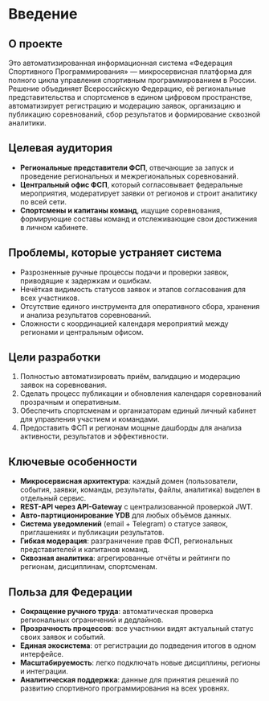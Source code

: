 # Введение

## О проекте

Это автоматизированная информационная система «Федерация Спортивного Программирования» — микросервисная платформа для полного цикла управления спортивным программированием в России. Решение объединяет Всероссийскую Федерацию, её региональные представительства и спортсменов в едином цифровом пространстве, автоматизирует регистрацию и модерацию заявок, организацию и публикацию соревнований, сбор результатов и формирование сквозной аналитики.

## Целевая аудитория

- **Региональные представители ФСП**, отвечающие за запуск и проведение региональных и межрегиональных соревнований.  
- **Центральный офис ФСП**, который согласовывает федеральные мероприятия, модератирует заявки от регионов и строит аналитику по всей сети.  
- **Спортсмены и капитаны команд**, ищущие соревнования, формирующие составы команд и отслеживающие свои достижения в личном кабинете.

## Проблемы, которые устраняет система

- Разрозненные ручные процессы подачи и проверки заявок, приводящие к задержкам и ошибкам.  
- Нечёткая видимость статусов заявок и этапов согласования для всех участников.  
- Отсутствие единого инструмента для оперативного сбора, хранения и анализа результатов соревнований.  
- Сложности с координацией календаря мероприятий между регионами и центральным офисом.

## Цели разработки

1. Полностью автоматизировать приём, валидацию и модерацию заявок на соревнования.  
2. Сделать процесс публикации и обновления календаря соревнований прозрачным и оперативным.  
3. Обеспечить спортсменам и организаторам единый личный кабинет для управления участием и командами.  
4. Предоставить ФСП и регионам мощные дашборды для анализа активности, результатов и эффективности.  

## Ключевые особенности

- **Микросервисная архитектура**: каждый домен (пользователи, события, заявки, команды, результаты, файлы, аналитика) выделен в отдельный сервис.  
- **REST-API через API-Gateway** с централизованной проверкой JWT.  
- **Авто-партиционирование YDB** для любых объёмов данных.  
- **Система уведомлений** (email + Telegram) о статусе заявок, приглашениях и публикации результатов.  
- **Гибкая модерация**: разграничение прав ФСП, региональных представителей и капитанов команд.  
- **Сквозная аналитика**: агрегированные отчёты и рейтинги по регионам, дисциплинам, спортсменам.

## Польза для Федерации

- **Сокращение ручного труда**: автоматическая проверка региональных ограничений и дедлайнов.  
- **Прозрачность процессов**: все участники видят актуальный статус своих заявок и событий.  
- **Единая экосистема**: от регистрации до подведения итогов в одном интерфейсе.  
- **Масштабируемость**: легко подключать новые дисциплины, регионы и интеграции.  
- **Аналитическая поддержка**: данные для принятия решений по развитию спортивного программирования на всех уровнях.
